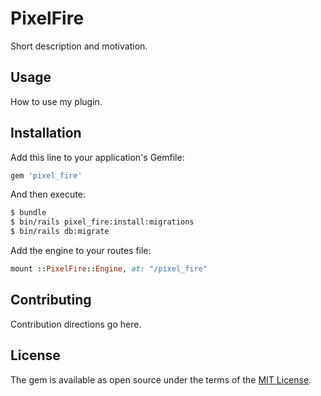 # PixelFire
Short description and motivation.

## Usage
How to use my plugin.

## Installation
Add this line to your application's Gemfile:

```ruby
gem 'pixel_fire'
```

And then execute:
```bash
$ bundle
$ bin/rails pixel_fire:install:migrations
$ bin/rails db:migrate
```

Add the engine to your routes file:
```ruby
mount ::PixelFire::Engine, at: "/pixel_fire"
```

## Contributing
Contribution directions go here.

## License
The gem is available as open source under the terms of the [MIT License](http://opensource.org/licenses/MIT).
